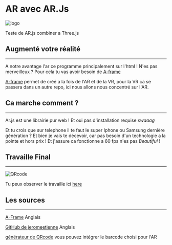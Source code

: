 # AR avec AR.Js

![logo]("./assetsMd/logo.png")

Teste de AR.js combiner a Three.js

## Augmenté votre réalité
<hr>

A notre avantage l'ar ce programme principalement sur l'html ! N'es pas merveilleux ? Pour cela tu vas avoir besoin de [A-frame](https://aframe.io/docs/1.0.0/introduction/)

[A-frame](https://aframe.io/docs/1.0.0/introduction/) permet de créé a la fois de l'AR et de la VR, pour la VR ca se passera dans un autre repo, ici nous allons nous concentré sur l'AR.

## Ca marche comment ?
<hr>

Ar.js est une librairie pur web ! Et oui pas d'installation requise *swaaag*

Et tu crois que sur telephone il te faut le super Iphone ou Samsung dernière génération ? Et bien je vais te décevoir, car pas besoin d'un technologie a la pointe et hors prix ! Et j'assure ca fonctionne a 60 fps n'es pas *Beautiful* !

## Travaille Final
<hr>

![QRcode](./assetMd/qr-code.png)

Tu peux observer le travaille ici [here](https://vincent-120.github.io/Teste_AR_Threejs/)

## Les sources 
<hr>

[A-Frame](https://aframe.io/docs/1.0.0/introduction/) Anglais

[GitHub de jeromeetienne](https://github.com/jeromeetienne/AR.js/blob/master/README.md) Anglais

[générateur de QRcode](https://www.qrcode-monkey.com/) vous pouvez intégrer le barcode choisi pour l'AR
